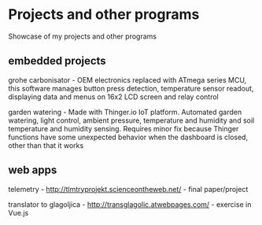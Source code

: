 # Projects and other programs
Showcase of my projects and other programs

## embedded projects

grohe carbonisator - OEM electronics replaced with ATmega series MCU, this software manages button press detection, temperature sensor readout, displaying data and menus on 16x2 LCD screen and relay control

garden watering - Made with Thinger.io IoT platform. Automated garden watering, light control, ambient pressure, temperature and humidity and soil temperature and humidity sensing. Requires minor fix because Thinger functions have some unexpected behavior when the dashboard is closed, other than that it works

## web apps

telemetry - http://tlmtryprojekt.scienceontheweb.net/ - final paper/project

translator to glagoljica - http://transglagolic.atwebpages.com/ - exercise in Vue.js
